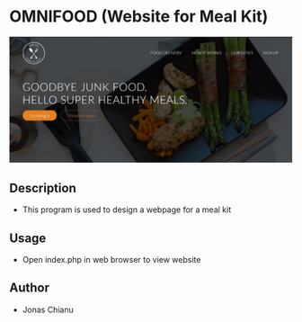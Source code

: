 # OMNIFOOD (Website for Meal Kit)
![](misc%20images/frontpage.jpg)

## Description
* This program is used to design a webpage for a meal kit
 
## Usage
* Open index.php in web browser to view website

## Author
* Jonas Chianu


